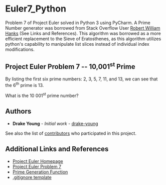 # Euler7_Python

Problem 7 of Project Euler solved in Python 3 using PyCharm. A Prime Number generator was borrowed from Stack Overflow User [Robert William Hanks](https://stackoverflow.com/users/350331/robert-william-hanks) (See Links and References). This algorithm was borrowed as a more efficient replacement to the Sieve of Eratosthenes, as this algorithm utilizes python's capability to manipulate list slices instead of individual index modifications.

## Project Euler Problem 7 -- 10,001<sup>st</sup> Prime

By listing the first six prime numbers: 2, 3, 5, 7, 11, and 13, we can see that the 6<sup>th</sup> prime is 13.

What is the 10 001<sup>st</sup> prime number?

## Authors

* **Drake Young** - *Initial work* - [drake-young](https://github.com/drake-young)

See also the list of [contributors](https://github.com/drake-young/Euler7_Python/contributors) who participated in this project.

## Additional Links and References

* [Project Euler Homepage](https://projecteuler.net/about)
* [Project Euler Problem 7](https://projecteuler.net/problem=7)
* [Prime Generation Function](https://stackoverflow.com/questions/2068372/fastest-way-to-list-all-primes-below-n/3035188#3035188)
* [.gitignore template](https://github.com/github/gitignore/blob/master/Global/JetBrains.gitignore)
